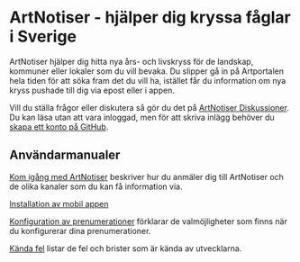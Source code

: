 # ArtNotiser - hjälper dig kryssa fåglar i Sverige

ArtNotiser hjälper dig hitta nya års- och livskryss för de landskap, kommuner eller lokaler som du vill bevaka. Du slipper gå in på Artportalen hela tiden för att söka fram det du vill ha, istället får du information om nya kryss pushade till dig via epost eller i appen.

Vill du ställa frågor eller diskutera så gör du det på [ArtNotiser Diskussioner](https://github.com/orgs/ArtNotiser/discussions). Du kan läsa utan att vara inloggad, men för att skriva inlägg behöver du [skapa ett konto på GitHub](https://github.com/signup?return_to=https%3A%2F%2Fgithub.com%2Forgs%2FArtNotiser).

## Användarmanualer

[Kom igång med ArtNotiser](kom-igang.md) beskriver hur du anmäler dig till ArtNotiser och de olika kanaler som du kan få information via.

[Installation av mobil appen](installera-mobilappen.md)

[Konfiguration av prenumerationer](prenumerationer.md) förklarar de valmöjligheter som finns när du konfigurerar dina prenumerationer.

[Kända fel](kanda-fel.md) listar de fel och brister som är kända av utvecklarna.
